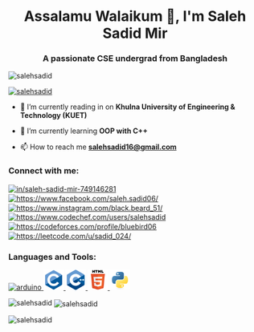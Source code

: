 <h1 align="center">Assalamu Walaikum 👋, I'm Saleh Sadid Mir</h1>
<h3 align="center">A passionate CSE undergrad from Bangladesh</h3>

<p align="left"> <img src="https://komarev.com/ghpvc/?username=salehsadid&label=Profile%20views&color=0e75b6&style=flat" alt="salehsadid" /> </p>

<p align="left"> <a href="https://github.com/ryo-ma/github-profile-trophy"><img src="https://github-profile-trophy.vercel.app/?username=salehsadid" alt="salehsadid" /></a> </p>

- 🔭 I’m currently reading in on **Khulna University of Engineering & Technology (KUET)**

- 🌱 I’m currently learning **OOP with C++**

- 📫 How to reach me **salehsadid16@gmail.com**

<h3 align="left">Connect with me:</h3>
<p align="left">
<a href="https://linkedin.com/in/in/saleh-sadid-mir-749146281" target="blank"><img align="center" src="https://raw.githubusercontent.com/rahuldkjain/github-profile-readme-generator/master/src/images/icons/Social/linked-in-alt.svg" alt="in/saleh-sadid-mir-749146281" height="30" width="40" /></a>
<a href="https://fb.com/https://www.facebook.com/saleh.sadid06/" target="blank"><img align="center" src="https://raw.githubusercontent.com/rahuldkjain/github-profile-readme-generator/master/src/images/icons/Social/facebook.svg" alt="https://www.facebook.com/saleh.sadid06/" height="30" width="40" /></a>
<a href="https://instagram.com/https://www.instagram.com/black.beard_51/" target="blank"><img align="center" src="https://raw.githubusercontent.com/rahuldkjain/github-profile-readme-generator/master/src/images/icons/Social/instagram.svg" alt="https://www.instagram.com/black.beard_51/" height="30" width="40" /></a>
<a href="https://www.codechef.com/users/https://www.codechef.com/users/salehsadid" target="blank"><img align="center" src="https://cdn.jsdelivr.net/npm/simple-icons@3.1.0/icons/codechef.svg" alt="https://www.codechef.com/users/salehsadid" height="30" width="40" /></a>
<a href="https://codeforces.com/profile/https://codeforces.com/profile/bluebird06" target="blank"><img align="center" src="https://raw.githubusercontent.com/rahuldkjain/github-profile-readme-generator/master/src/images/icons/Social/codeforces.svg" alt="https://codeforces.com/profile/bluebird06" height="30" width="40" /></a>
<a href="https://www.leetcode.com/https://leetcode.com/u/sadid_024/" target="blank"><img align="center" src="https://raw.githubusercontent.com/rahuldkjain/github-profile-readme-generator/master/src/images/icons/Social/leet-code.svg" alt="https://leetcode.com/u/sadid_024/" height="30" width="40" /></a>
</p>

<h3 align="left">Languages and Tools:</h3>
<p align="left"> <a href="https://www.arduino.cc/" target="_blank" rel="noreferrer"> <img src="https://cdn.worldvectorlogo.com/logos/arduino-1.svg" alt="arduino" width="40" height="40"/> </a> <a href="https://www.cprogramming.com/" target="_blank" rel="noreferrer"> <img src="https://raw.githubusercontent.com/devicons/devicon/master/icons/c/c-original.svg" alt="c" width="40" height="40"/> </a> <a href="https://www.w3schools.com/cpp/" target="_blank" rel="noreferrer"> <img src="https://raw.githubusercontent.com/devicons/devicon/master/icons/cplusplus/cplusplus-original.svg" alt="cplusplus" width="40" height="40"/> </a> <a href="https://www.w3.org/html/" target="_blank" rel="noreferrer"> <img src="https://raw.githubusercontent.com/devicons/devicon/master/icons/html5/html5-original-wordmark.svg" alt="html5" width="40" height="40"/> </a> <a href="https://www.python.org" target="_blank" rel="noreferrer"> <img src="https://raw.githubusercontent.com/devicons/devicon/master/icons/python/python-original.svg" alt="python" width="40" height="40"/> </a> </p>

<p><img align="left" src="https://github-readme-stats.vercel.app/api/top-langs?username=salehsadid&show_icons=true&locale=en&layout=compact" alt="salehsadid" /></p>

<p>&nbsp;<img align="center" src="https://github-readme-stats.vercel.app/api?username=salehsadid&show_icons=true&locale=en" alt="salehsadid" /></p>

<p><img align="center" src="https://github-readme-streak-stats.herokuapp.com/?user=salehsadid&" alt="salehsadid" /></p>
